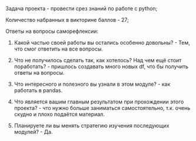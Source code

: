 Задача проекта - провести срез знаний по работе с python;

Количество набранных в викторине баллов - 27;

Oтветы на вопросы саморефлексии:

1. Какой частью своей работы вы остались особенно довольны? - Тем, что смог ответить на все вопросы.

2. Что не получилось сделать так, как хотелось? Над чем ещё стоит поработать? - пришлось создавать много новых df, что бы получить ответы на вопросы.

3. Что интересного и полезного вы узнали в этом модуле? - как работать в pandas.

4. Что является вашим главным результатом при прохождении этого проекта? - что нужно больше заниматься самостоятельно, т.к. очень скудно и плохо подаётся материал.

5. Планируете ли вы менять стратегию изучения последующих модулей? - Да.
